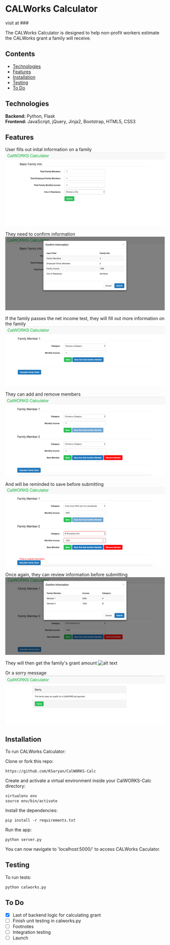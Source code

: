 # CALWorks Calculator
visit at ###

The CALWorks Calculator is designed to help non-profit workers estimate the CALWorks grant a family will receive.

## Contents
* [Technologies](#technologies)
* [Features](#features)
* [Installation](#install)
* [Testing](#testing)
* [To Do](#todo)

## <a name="technologies"></a>Technologies
<b>Backend:</b> Python, Flask<br/>
<b>Frontend:</b> JavaScript, jQuery, Jinja2, Bootstrap, HTML5, CSS3<br/>

## <a name="features"></a>Features
User fills out inital information on a family
![alt text](screenshots/homepage.png "Homepage")

They need to confirm information
![alt text](screenshots/confirm-info-1.png "Confirmation on Homepage")

If the family passes the net income test, they will fill out more information on the family
![alt text](screenshots/1familymember.png "Family Info Form")

They can add and remove members
![alt text](screenshots/2familymembers.png "2 Family Members")

And will be reminded to save before submitting
![alt text](screenshots/unsaved-info.png "Warning Message")

Once again, they can review information before submitting
![alt text](screenshots/confirm-Info-2.png "Confirmation on Family Form Page")

They will then get the family's grant amount
![alt text](screenshots/filter-locations.png "Filter Locations")

Or a sorry message
![alt text](screenshots/sorry.png "Sorry Message")




## <a name="install"></a>Installation
To run CALWorks Calculator:


Clone or fork this repo:

```
https://github.com/KSaryan/CalWORKS-Calc
```

Create and activate a virtual environment inside your CalWORKS-Calc directory:

```
virtualenv env
source env/bin/activate
```

Install the dependencies:

```
pip install -r requirements.txt
```

Run the app:

```
python server.py
```

You can now navigate to 'localhost:5000/' to access CALWorks Caculator.



## <a name="testing"></a> Testing
To run tests:

```
python calworks.py
```

## <a name="todo"></a> To Do

- [X] Last of backend logic for calculating grant
- [ ] Finish unit testing in calworks.py
- [ ] Footnotes
- [ ] Integration testing
- [ ] Launch
